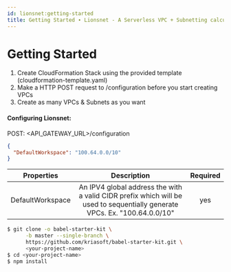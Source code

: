 ```yaml
---
id: lionsnet:getting-started
title: Getting Started ∙ Lionsnet - A Serverless VPC + Subnetting calculator powered by AWS Lambda & DynamoDB.
---
```


# Getting Started

1. Create CloudFormation Stack using the provided template (cloudformation-template.yaml)
2. Make a HTTP POST request to /configuration before you start creating VPCs
3. Create as many VPCs & Subnets as you want

#### Configuring Lionsnet:

POST: <API_GATEWAY_URL>/configuration

```json
{
  "DefaultWorkspace": "100.64.0.0/10"
}
```


|    Properties    |                                                        Description                                                        | Required |
|:----------------:|:-------------------------------------------------------------------------------------------------------------------------:|:--------:|
| DefaultWorkspace | An IPV4 global address the with a valid CIDR prefix which will be used to sequentially generate VPCs. Ex. "100.64.0.0/10" |    yes   |
    

```sh
$ git clone -o babel-starter-kit \
      -b master --single-branch \
      https://github.com/kriasoft/babel-starter-kit.git \
      <your-project-name>
$ cd <your-project-name>
$ npm install
```
